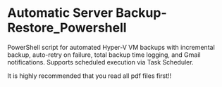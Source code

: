 # Automatic Server Backup-Restore_Powershell
PowerShell script for automated Hyper-V VM backups with incremental backup, auto-retry on failure, total backup time logging, and Gmail notifications. Supports scheduled execution via Task Scheduler.

It is highly recommended that you read all pdf files first!!
